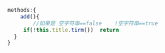 ```javascript
methods:{
    add(){
        //如果是 空字符串==false    !空字符串==true
     if(!this.title.tirm())  return
  }
}
```

